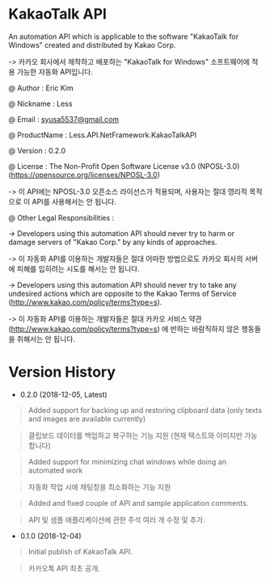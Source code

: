 # KakaoTalk API
An automation API which is applicable to the software "KakaoTalk for Windows" created and distributed by Kakao Corp.

-> 카카오 회사에서 제작하고 배포하는 "KakaoTalk for Windows" 소프트웨어에 적용 가능한 자동화 API입니다.

@ Author : Eric Kim

@ Nickname : Less

@ Email : syusa5537@gmail.com

@ ProductName : Less.API.NetFramework.KakaoTalkAPI

@ Version : 0.2.0

@ License : The Non-Profit Open Software License v3.0 (NPOSL-3.0) (https://opensource.org/licenses/NPOSL-3.0)

-> 이 API에는 NPOSL-3.0 오픈소스 라이선스가 적용되며, 사용자는 절대 영리적 목적으로 이 API를 사용해서는 안 됩니다.

@ Other Legal Responsibilities :

-> Developers using this automation API should never try to harm or damage servers of "Kakao Corp." by any kinds of approaches.

-> 이 자동화 API를 이용하는 개발자들은 절대 어떠한 방법으로도 카카오 회사의 서버에 피해를 입히려는 시도를 해서는 안 됩니다.

-> Developers using this automation API should never try to take any undesired actions which are opposite to the Kakao Terms of Service (http://www.kakao.com/policy/terms?type=s).

-> 이 자동화 API를 이용하는 개발자들은 절대 카카오 서비스 약관 (http://www.kakao.com/policy/terms?type=s) 에 반하는 바람직하지 않은 행동들을 취해서는 안 됩니다.

# Version History
- 0.2.0 (2018-12-05, Latest)

> Added support for backing up and restoring clipboard data (only texts and images are available currently)

> 클립보드 데이터를 백업하고 복구하는 기능 지원 (현재 텍스트와 이미지만 가능합니다)


> Added support for minimizing chat windows while doing an automated work

> 자동화 작업 시에 채팅창을 최소화하는 기능 지원


> Added and fixed couple of API and sample application comments.

> API 및 샘플 애플리케이션에 관한 주석 여러 개 수정 및 추가.


- 0.1.0 (2018-12-04)

> Initial publish of KakaoTalk API.

> 카카오톡 API 최초 공개.
